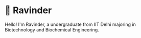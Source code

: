 # 👋 Ravinder

Hello! I'm Ravinder, a undergraduate from IIT Delhi majoring in Biotechnology and Biochemical Engineering.




